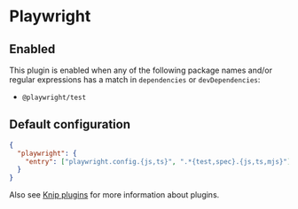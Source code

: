 # Playwright

## Enabled

This plugin is enabled when any of the following package names and/or regular expressions has a match in `dependencies`
or `devDependencies`:

- `@playwright/test`

## Default configuration

```json
{
  "playwright": {
    "entry": ["playwright.config.{js,ts}", ".*{test,spec}.{js,ts,mjs}"]
  }
}
```

Also see [Knip plugins][1] for more information about plugins.

[1]: https://github.com/webpro/knip/blob/next/README.md#plugins
